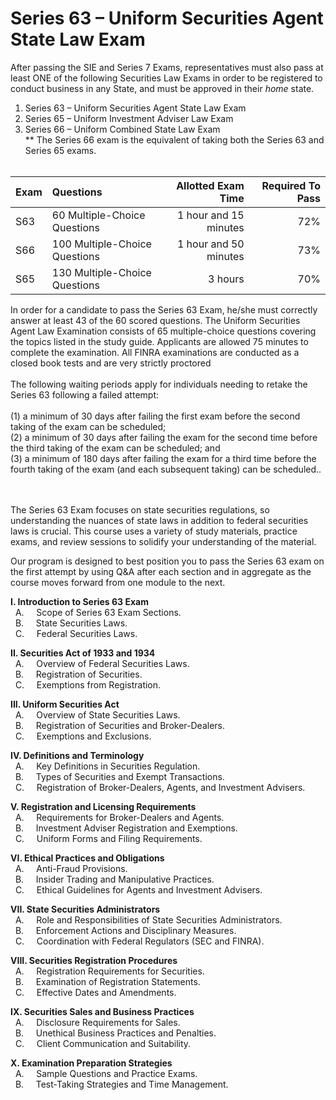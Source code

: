 # Series 63 – Uniform Securities Agent State Law Exam 

After passing the SIE and Series 7 Exams, representatives must also pass at least ONE of the following Securities Law Exams in order to be registered to conduct business in any State, and must be approved in their *home* state.

1. Series 63 – Uniform Securities Agent State Law Exam </br>
2. Series 65 – Uniform Investment Adviser Law Exam</br>
3. Series 66 – Uniform Combined State Law Exam</br>
** The Series 66 exam is the equivalent of taking both the Series 63 and Series 65 exams.</br></br>


| Exam    | Questions | Allotted Exam Time | Required To Pass |
| :-------- | :------- | -------: |-------: |
| S63    | 60 Multiple-Choice Questions    | 1 hour and 15 minutes    | 72% |
| S66    | 100 Multiple-Choice Questions   | 1 hour and 50 minutes    | 73% |
| S65    | 130 Multiple-Choice Questions    | 3 hours   | 70% |

In order for a candidate to pass the Series 63 Exam, he/she must correctly answer at least 43 of the 60 scored questions. The Uniform Securities Agent Law Examination consists of 65 multiple-choice questions covering the topics listed in the study guide. Applicants are allowed 75 minutes to complete the examination. All FINRA examinations are conducted as a closed book tests and are very strictly proctored
</br></br>
The following waiting periods apply for individuals needing to retake the Series 63 following a failed attempt:</br>
</br>
(1) a minimum of 30 days after failing the first exam before the second taking of the exam can be scheduled;</br>
(2) a minimum of 30 days after failing the exam for the second time before the third taking of the exam can be scheduled; and</br>
(3) a minimum of 180 days after failing the exam for a third time before the fourth taking of the exam (and each subsequent taking) can be scheduled..</br>

</br>
</br>
The Series 63 Exam focuses on state securities regulations, so understanding the nuances of state laws in addition to federal securities laws is crucial. This course uses a variety of study materials, practice exams, and review sessions to solidify your understanding of the material. </br>

Our program is designed to best position you to pass the Series 63 exam on the first attempt by using Q&A after each section and in aggregate as the course moves forward from one module to the next.</br>
  
**I. Introduction to Series 63 Exam**</br>
&nbsp; A. &nbsp; &nbsp; Scope of Series 63 Exam Sections.</br>
&nbsp; B. &nbsp; &nbsp; State Securities Laws.</br>
&nbsp; C. &nbsp; &nbsp; Federal Securities Laws.</br>

**II. Securities Act of 1933 and 1934**</br>
&nbsp; A. &nbsp; &nbsp; Overview of Federal Securities Laws.</br>
&nbsp; B. &nbsp; &nbsp; Registration of Securities.</br>
&nbsp; C. &nbsp; &nbsp; Exemptions from Registration.</br>

**III. Uniform Securities Act**</br>
&nbsp; A. &nbsp; &nbsp; Overview of State Securities Laws.</br>
&nbsp; B. &nbsp; &nbsp; Registration of Securities and Broker-Dealers.</br>
&nbsp; C. &nbsp; &nbsp; Exemptions and Exclusions.</br>

**IV. Definitions and Terminology**</br>
&nbsp; A. &nbsp; &nbsp; Key Definitions in Securities Regulation.</br>
&nbsp; B. &nbsp; &nbsp; Types of Securities and Exempt Transactions.</br>
&nbsp; C. &nbsp; &nbsp; Registration of Broker-Dealers, Agents, and Investment Advisers.</br>

**V. Registration and Licensing Requirements**</br>
&nbsp; A. &nbsp; &nbsp; Requirements for Broker-Dealers and Agents.</br>
&nbsp; B. &nbsp; &nbsp; Investment Adviser Registration and Exemptions.</br>
&nbsp; C. &nbsp; &nbsp; Uniform Forms and Filing Requirements.</br>

**VI. Ethical Practices and Obligations**</br>
&nbsp; A. &nbsp; &nbsp; Anti-Fraud Provisions.</br>
&nbsp; B. &nbsp; &nbsp; Insider Trading and Manipulative Practices.</br>
&nbsp; C. &nbsp; &nbsp; Ethical Guidelines for Agents and Investment Advisers.</br>

**VII. State Securities Administrators**</br>
&nbsp; A. &nbsp; &nbsp; Role and Responsibilities of State Securities Administrators.</br>
&nbsp; B. &nbsp; &nbsp; Enforcement Actions and Disciplinary Measures.</br>
&nbsp; C. &nbsp; &nbsp; Coordination with Federal Regulators (SEC and FINRA).</br>

**VIII. Securities Registration Procedures**</br>
&nbsp; A. &nbsp; &nbsp; Registration Requirements for Securities.</br>
&nbsp; B. &nbsp; &nbsp; Examination of Registration Statements.</br>
&nbsp; C. &nbsp; &nbsp; Effective Dates and Amendments.</br>

**IX. Securities Sales and Business Practices**</br>
&nbsp; A. &nbsp; &nbsp; Disclosure Requirements for Sales.</br>
&nbsp; B. &nbsp; &nbsp; Unethical Business Practices and Penalties.</br>
&nbsp; C. &nbsp; &nbsp; Client Communication and Suitability.</br>

**X. Examination Preparation Strategies**</br>
&nbsp; A. &nbsp; &nbsp; Sample Questions and Practice Exams.</br>
&nbsp; B. &nbsp; &nbsp; Test-Taking Strategies and Time Management.</br>



